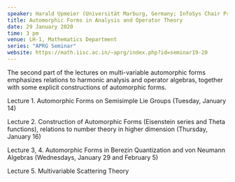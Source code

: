 ```yaml
---
speaker: Harald Upmeier (Universität Marburg, Germany; InfoSys Chair Professor, IISc)
title: Automorphic Forms in Analysis and Operator Theory
date: 29 January 2020
time: 3 pm
venue: LH-1, Mathematics Department
series: "APRG Seminar"
website: https://math.iisc.ac.in/~aprg/index.php?id=seminar19-20
---
```


The second part of the lectures on multi-variable automorphic forms emphasizes relations
to harmonic analysis and operator algebras, together with some explicit constructions
of automorphic forms. 

Lecture 1. Automorphic Forms on Semisimple Lie Groups (Tuesday, January 14)

Lecture 2. Construction of Automorphic Forms (Eisenstein series and Theta functions),
relations to number theory in higher dimension (Thursday, January 16)

Lecture 3, 4. Automorphic Forms in Berezin Quantization and von Neumann Algebras (Wednesdays, January 29 and February 5)

Lecture 5. Multivariable Scattering Theory
